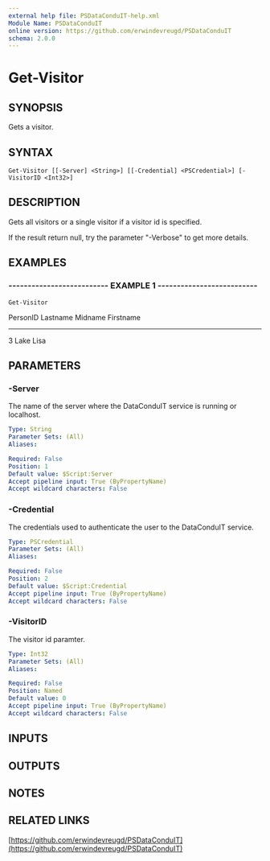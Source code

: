 ```yaml
---
external help file: PSDataConduIT-help.xml
Module Name: PSDataConduIT
online version: https://github.com/erwindevreugd/PSDataConduIT
schema: 2.0.0
---
```


# Get-Visitor

## SYNOPSIS
Gets a visitor.

## SYNTAX

```
Get-Visitor [[-Server] <String>] [[-Credential] <PSCredential>] [-VisitorID <Int32>]
```

## DESCRIPTION
Gets all visitors or a single visitor if a visitor id is specified. 

If the result return null, try the parameter "-Verbose" to get more details.

## EXAMPLES

### -------------------------- EXAMPLE 1 --------------------------
```
Get-Visitor
```

PersonID      Lastname             Midname    Firstname
--------      --------             -------    ---------
3             Lake                            Lisa

## PARAMETERS

### -Server
The name of the server where the DataConduIT service is running or localhost.

```yaml
Type: String
Parameter Sets: (All)
Aliases: 

Required: False
Position: 1
Default value: $Script:Server
Accept pipeline input: True (ByPropertyName)
Accept wildcard characters: False
```

### -Credential
The credentials used to authenticate the user to the DataConduIT service.

```yaml
Type: PSCredential
Parameter Sets: (All)
Aliases: 

Required: False
Position: 2
Default value: $Script:Credential
Accept pipeline input: True (ByPropertyName)
Accept wildcard characters: False
```

### -VisitorID
The visitor id paramter.

```yaml
Type: Int32
Parameter Sets: (All)
Aliases: 

Required: False
Position: Named
Default value: 0
Accept pipeline input: True (ByPropertyName)
Accept wildcard characters: False
```

## INPUTS

## OUTPUTS

## NOTES

## RELATED LINKS

[https://github.com/erwindevreugd/PSDataConduIT](https://github.com/erwindevreugd/PSDataConduIT)

